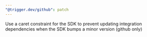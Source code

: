 ```yaml
---
"@trigger.dev/github": patch
---
```


Use a caret constraint for the SDK to prevent updating integration dependencies when the SDK bumps a minor version (github only)
